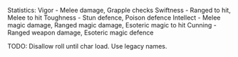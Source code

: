 Statistics:
Vigor - Melee damage, Grapple checks
Swiftness - Ranged to hit, Melee to hit
Toughness - Stun defence, Poison defence
Intellect - Melee magic damage, Ranged magic damage, Esoteric magic to hit
Cunning - Ranged weapon damage, Esoteric magic defence

TODO: Disallow roll until char load.
Use legacy names.